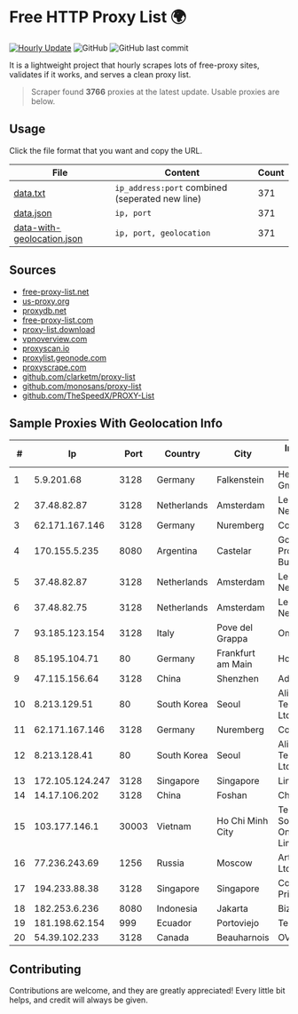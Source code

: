 
# Free HTTP Proxy List 🌍

[![Hourly Update](https://github.com/mertguvencli/http-proxy-list/actions/workflows/main.yml/badge.svg?branch=main)](https://github.com/mertguvencli/http-proxy-list/actions/workflows/main.yml)
![GitHub](https://img.shields.io/github/license/mertguvencli/http-proxy-list)
![GitHub last commit](https://img.shields.io/github/last-commit/mertguvencli/http-proxy-list)

It is a lightweight project that hourly scrapes lots of free-proxy sites, validates if it works, and serves a clean proxy list.


> Scraper found **3766** proxies at the latest update. Usable proxies are below.

## Usage

Click the file format that you want and copy the URL.


|File|Content|Count|
|----|-------|-----|
|[data.txt](https://raw.githubusercontent.com/mertguvencli/http-proxy-list/main/proxy-list/data.txt)|`ip_address:port` combined (seperated new line)|371|
|[data.json](https://raw.githubusercontent.com/mertguvencli/http-proxy-list/main/proxy-list/data.json)|`ip, port`|371|
|[data-with-geolocation.json](https://raw.githubusercontent.com/mertguvencli/http-proxy-list/main/proxy-list/data-with-geolocation.json)|`ip, port, geolocation`|371|

## Sources

* [free-proxy-list.net](https://free-proxy-list.net)
* [us-proxy.org](https://www.us-proxy.org)
* [proxydb.net](http://proxydb.net)
* [free-proxy-list.com](https://free-proxy-list.com/?page=&port=&type%5B%5D=http&type%5B%5D=https&up_time=0&search=Search)
* [proxy-list.download](https://www.proxy-list.download/HTTP)
* [vpnoverview.com](https://vpnoverview.com/privacy/anonymous-browsing/free-proxy-servers)
* [proxyscan.io](https://www.proxyscan.io)
* [proxylist.geonode.com](https://proxylist.geonode.com/api/proxy-list?limit=300&page=1&sort_by=lastChecked&sort_type=desc&protocols=http,https)
* [proxyscrape.com](https://api.proxyscrape.com/v2/?request=displayproxies&protocol=http&timeout=10000&country=all&ssl=all&anonymity=all)
* [github.com/clarketm/proxy-list](https://raw.githubusercontent.com/clarketm/proxy-list/master/proxy-list-raw.txt)
* [github.com/monosans/proxy-list](https://raw.githubusercontent.com/monosans/proxy-list/main/proxies/http.txt)
* [github.com/TheSpeedX/PROXY-List](https://raw.githubusercontent.com/TheSpeedX/PROXY-List/master/http.txt)


## Sample Proxies With Geolocation Info

|#|Ip|Port|Country|City|Internet Service Provider|
|-|--|----|-------|----|-------------------------|
|1|5.9.201.68|3128|Germany|Falkenstein|Hetzner Online GmbH|
|2|37.48.82.87|3128|Netherlands|Amsterdam|LeaseWeb Netherlands B.V.|
|3|62.171.167.146|3128|Germany|Nuremberg|Contabo GmbH|
|4|170.155.5.235|8080|Argentina|Castelar|Gobernacion de la Provincia de Buenos Aires|
|5|37.48.82.87|3128|Netherlands|Amsterdam|LeaseWeb Netherlands B.V.|
|6|37.48.82.75|3128|Netherlands|Amsterdam|LeaseWeb Netherlands B.V.|
|7|93.185.123.154|3128|Italy|Pove del Grappa|Omegacom S.R.L.S.|
|8|85.195.104.71|80|Germany|Frankfurt am Main|Host Europe GmbH|
|9|47.115.156.64|3128|China|Shenzhen|Addresses CNNIC|
|10|8.213.129.51|80|South Korea|Seoul|Alibaba (US) Technology Co., Ltd.|
|11|62.171.167.146|3128|Germany|Nuremberg|Contabo GmbH|
|12|8.213.128.41|80|South Korea|Seoul|Alibaba (US) Technology Co., Ltd.|
|13|172.105.124.247|3128|Singapore|Singapore|Linode, LLC|
|14|14.17.106.202|3128|China|Foshan|Chinanet|
|15|103.177.146.1|30003|Vietnam|Ho Chi Minh City|Technology Solution Data Online Company Limited|
|16|77.236.243.69|1256|Russia|Moscow|ArtCommunications Ltd. ISP. Moscow|
|17|194.233.88.38|3128|Singapore|Singapore|Contabo Asia Private Limited|
|18|182.253.6.236|8080|Indonesia|Jakarta|Biznet Networks|
|19|181.198.62.154|999|Ecuador|Portoviejo|Telconet S.A|
|20|54.39.102.233|3128|Canada|Beauharnois|OVH SAS|



## Contributing

Contributions are welcome, and they are greatly appreciated! Every
little bit helps, and credit will always be given.

